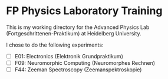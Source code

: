 # FP Physics Laboratory Training
This is my working directory for the Advanced Physics Lab (Fortgeschrittenen-Praktikum) at Heidelberg University. 

I chose to do the following experiments: 
- [ ] E01: Electronics (Elektronik Grundpraktikum)
- [ ] F09: Neuromorphic Computing (Neuromorphes Rechnen)
- [ ] F44: Zeeman Spectroscopy (Zeemanspektroskopie)
